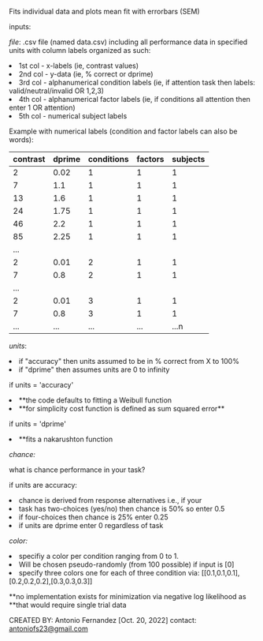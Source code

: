 Fits individual data and plots mean fit with errorbars (SEM) 

inputs: 

*file*:    .csv file (named data.csv) including all performance data in specified units with column labels
organized as such: 
<li>1st col - x-labels (ie, contrast values)
<li>2nd col - y-data   (ie, % correct or dprime)
<li>3rd col - alphanumerical condition labels (ie, if attention task then labels: valid/neutral/invalid OR 1,2,3)
<li>4th col - alphanumerical factor labels (ie, if conditions all attention then enter 1 OR attention)
<li> 5th col - numerical subject labels

Example with numerical labels (condition and factor labels can also be words):

| contrast | dprime | conditions | factors| subjects |
| -------- | ------ | ---------- | ------ | -------- |     
|     2    |    0.02|        1   |      1 |       1  |
|     7    |     1.1|         1  |      1 |       1  |
|        13|     1.6|         1  |      1 |       1  |
|        24|    1.75|        1   |      1 |       1  |
|        46|    2.2 |        1   |      1 |       1  |
|        85|   2.25 |       1    |     1  |      1   |
|      ... |        |            |        |          |
|        2 |   0.01 |       2    |       1|        1 |
|        7 |   0.8  |       2    |       1|        1 |
|       ...|        |            |        |          |
|        2 |   0.01 |       3    |       1|        1 |
|        7 |   0.8  |        3   |       1|        1 |
|       ...|   ...  |       ...  |    ... |     ...n |
        

*units*: 
<li>if "accuracy" then units assumed to be in % correct from X to 100%
<li>if "dprime" then assumes units are 0 to infinity

if units = 'accuracy'
<li>**the code defaults to fitting a Weibull function
<li>**for simplicity cost function is defined as sum squared error**

if units = 'dprime'
<li>**fits a nakarushton function

*chance:* 

what is chance performance in your task? 

if units are accuracy:
<li>chance is derived from response alternatives i.e., if your
<li>task has two-choices (yes/no) then chance is 50% so enter 0.5
<li>if four-choices then chance is 25%  enter 0.25
<li>if units are dprime enter 0 regardless of task

*color:*

<li>specifiy a color per condition ranging from 0 to 1. 
<li>Will be chosen pseudo-randomly (from 100 possible)  if input is [0]
<li>specify three colors one for each of three condition via:
[[0.1,0.1,0.1],[0.2,0.2,0.2],[0.3,0.3,0.3]]
    
**no implementation exists for minimization via negative log likelihood as
**that would require single trial data

CREATED BY: Antonio Fernandez [Oct. 20, 2022]
contact: antoniofs23@gmail.com